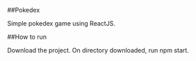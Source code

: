 ##Pokedex

Simple pokedex game using ReactJS.

##How to run

Download the project.
On directory downloaded, run npm start.




